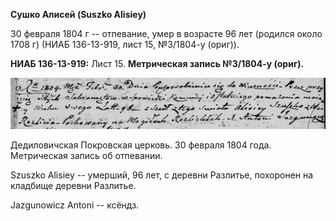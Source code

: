 **Сушко Алисей (Suszko Alisiey)**

30 февраля 1804 г -- отпевание, умер в возрасте 96 лет (родился около
1708 г) (НИАБ 136-13-919, лист 15, №3/1804-у (ориг)).

**НИАБ 136-13-919:** Лист 15. **Метрическая запись №3/1804-у (ориг).**

![](./media/b8d4306c6126b690db2cd6eb1a271505642a91a3.png)

Дедиловичская Покровская церковь. 30 февраля 1804 года. Метрическая
запись об отпевании.

Szuszko Alisiey -- умерший, 96 лет, с деревни Разлитье, похоронен на
кладбище деревни Разлитье.

Jazgunowicz Antoni -- ксёндз.
